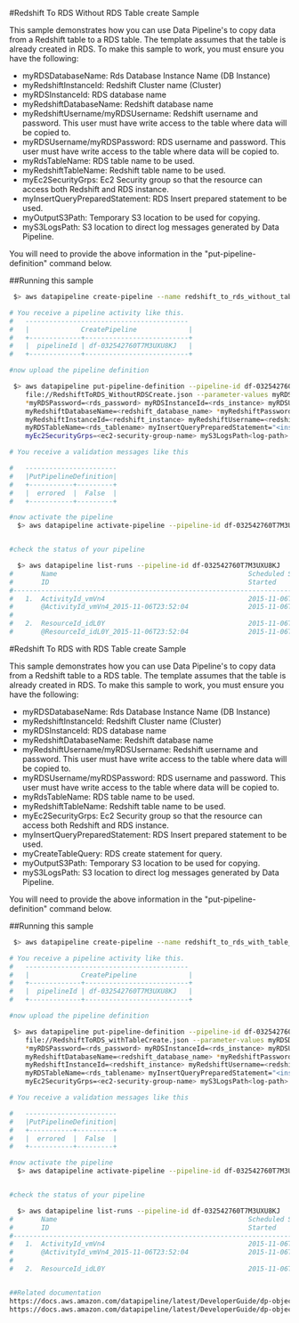 #Redshift To RDS Without RDS Table create Sample 

This sample demonstrates how you can use Data Pipeline's to copy data from a Redshift table to a RDS table. The template assumes that the table is already created in RDS. To make this sample to work, you must ensure you have the following:

* myRDSDatabaseName: Rds Database Instance Name (DB Instance)
* myRedshiftInstanceId: Redshift Cluster name (Cluster)
* myRDSInstanceId: RDS database name
* myRedshiftDatabaseName: Redshift database name
* myRedshiftUsername/myRDSUsername: Redshift username and password.  This user must have write access to the table where data will be copied to.
* myRDSUsername/myRDSPassword: RDS username and password.  This user must have write access to the table where data will be copied to.
* myRdsTableName: RDS table name to be used.
* myRedshiftTableName: Redshift table name to be used.
* myEc2SecurityGrps: Ec2 Security group so that the resource can access both Redshift and RDS instance.
* myInsertQueryPreparedStatement: RDS Insert prepared statement to be used.
* myOutputS3Path: Temporary S3 location to be used for copying.
* myS3LogsPath: S3 location to direct log messages generated by Data Pipeline.  

You will need to provide the above information in the "put-pipeline-definition" command below.

##Running this sample

```sh
 $> aws datapipeline create-pipeline --name redshift_to_rds_without_table_create --unique-id redshift_to_rds_without_table_create 

# You receive a pipeline activity like this. 
#   -----------------------------------------
#   |             CreatePipeline             |
#   +-------------+--------------------------+
#   |  pipelineId | df-032542760T7M3UXU8KJ   |
#   +-------------+--------------------------+

#now upload the pipeline definition 

 $> aws datapipeline put-pipeline-definition --pipeline-id df-032542760T7M3UXU8KJ --pipeline-definition \
    file://RedshiftToRDS_WithoutRDSCreate.json --parameter-values myRDSDatabaseName=<rds_database_name>  \
    *myRDSPassword=<rds_password> myRDSInstanceId=<rds_instance> myRDSUsername=<rds_username> \
    myRedshiftDatabaseName=<redshift_database_name> *myRedshiftPassword=<redshift_password> \
    myRedshiftInstanceId=<redshift_instance> myRedshiftUsername=<redshift_username> myRedshiftTableName=<redshift_tablename> \
    myRDSTableName=<rds_tablename> myInsertQueryPreparedStatement="<insert prepared statement>" \ 
    myEc2SecurityGrps=<ec2-security-group-name> myS3LogsPath<log-path> myOutputS3Path=<temporary-log-path> 

# You receive a validation messages like this

#   ----------------------- 
#   |PutPipelineDefinition|
#   +-----------+---------+
#   |  errored  |  False  |
#   +-----------+---------+

#now activate the pipeline
  $> aws datapipeline activate-pipeline --pipeline-id df-032542760T7M3UXU8KJ


#check the status of your pipeline 

  $> aws datapipeline list-runs --pipeline-id df-032542760T7M3UXU8KJ
#       Name                                                Scheduled Start      Status                 
#       ID                                                  Started              Ended              
#---------------------------------------------------------------------------------------------------
#   1.  ActivityId_vmVn4                                    2015-11-06T23:52:04  WAITING_FOR_RUNNER     
#       @ActivityId_vmVn4_2015-11-06T23:52:04               2015-11-06T23:52:11                     
#
#   2.  ResourceId_idL0Y                                    2015-11-06T23:52:04  CREATING               
#       @ResourceId_idL0Y_2015-11-06T23:52:04               2015-11-06T23:52:11      
```

#Redshift To RDS with RDS Table create Sample

This sample demonstrates how you can use Data Pipeline's to copy data from a Redshift table to a RDS table. The template assumes that the table is already created in RDS. To make this sample to work, you must ensure you have the following:

* myRDSDatabaseName: Rds Database Instance Name (DB Instance)
* myRedshiftInstanceId: Redshift Cluster name (Cluster)
* myRDSInstanceId: RDS database name
* myRedshiftDatabaseName: Redshift database name
* myRedshiftUsername/myRDSUsername: Redshift username and password.  This user must have write access to the table where data will be copied to.
* myRDSUsername/myRDSPassword: RDS username and password.  This user must have write access to the table where data will be copied to.
* myRdsTableName: RDS table name to be used.
* myRedshiftTableName: Redshift table name to be used.
* myEc2SecurityGrps: Ec2 Security group so that the resource can access both Redshift and RDS instance.
* myInsertQueryPreparedStatement: RDS Insert prepared statement to be used.
* myCreateTableQuery: RDS create statement for query.
* myOutputS3Path: Temporary S3 location to be used for copying.
* myS3LogsPath: S3 location to direct log messages generated by Data Pipeline.

You will need to provide the above information in the "put-pipeline-definition" command below.

##Running this sample

```sh
 $> aws datapipeline create-pipeline --name redshift_to_rds_with_table_create --unique-id redshift_to_rds_with_table_create

# You receive a pipeline activity like this.
#   -----------------------------------------
#   |             CreatePipeline             |
#   +-------------+--------------------------+
#   |  pipelineId | df-032542760T7M3UXU8KJ   |
#   +-------------+--------------------------+

#now upload the pipeline definition

 $> aws datapipeline put-pipeline-definition --pipeline-id df-032542760T7M3UXU8KJ --pipeline-definition \
    file://RedshiftToRDS_withTableCreate.json --parameter-values myRDSDatabaseName=<rds_database_name>  \
    *myRDSPassword=<rds_password> myRDSInstanceId=<rds_instance> myRDSUsername=<rds_username> \
    myRedshiftDatabaseName=<redshift_database_name> *myRedshiftPassword=<redshift_password> \
    myRedshiftInstanceId=<redshift_instance> myRedshiftUsername=<redshift_username> myRedshiftTableName=<redshift_tablename> \
    myRDSTableName=<rds_tablename> myInsertQueryPreparedStatement="<insert prepared statement>" \
    myEc2SecurityGrps=<ec2-security-group-name> myS3LogsPath<log-path> myCreateTableQuery=<rds_create_table> myOutputS3Path=<temporary-log-path>

# You receive a validation messages like this

#   -----------------------
#   |PutPipelineDefinition|
#   +-----------+---------+
#   |  errored  |  False  |
#   +-----------+---------+

#now activate the pipeline
  $> aws datapipeline activate-pipeline --pipeline-id df-032542760T7M3UXU8KJ


#check the status of your pipeline

  $> aws datapipeline list-runs --pipeline-id df-032542760T7M3UXU8KJ
#       Name                                                Scheduled Start      Status
#       ID                                                  Started              Ended
#---------------------------------------------------------------------------------------------------
#   1.  ActivityId_vmVn4                                    2015-11-06T23:52:04  WAITING_FOR_RUNNER
#       @ActivityId_vmVn4_2015-11-06T23:52:04               2015-11-06T23:52:11
#
#   2.  ResourceId_idL0Y                                    2015-11-06T23:52:04  CREATING


##Related documentation
https://docs.aws.amazon.com/datapipeline/latest/DeveloperGuide/dp-object-redshiftcopyactivity.html
https://docs.aws.amazon.com/datapipeline/latest/DeveloperGuide/dp-object-copyactivity.html

